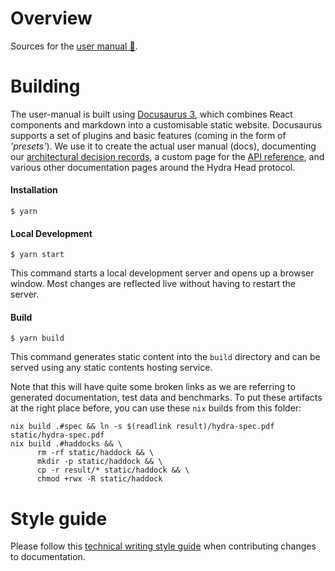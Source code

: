 # Overview

Sources for the [user manual 📖](https://input-output-hk.github.io/hydra).

# Building

The user-manual is built using [Docusaurus 3](https://docusaurus.io/), which combines React components and markdown into a customisable static website. Docusaurus supports a set of plugins and basic features (coming in the form of _'presets'_). We use it to create the actual user manual (docs), documenting our [architectural decision records](https://input-output-hk.github.io/hydra/head-protocol/adr), a custom page for the [API reference](https://input-output-hk.github.io/hydra/head-protocol/api-reference), and various other documentation pages around the Hydra Head protocol.

#### Installation

```console
$ yarn
```

#### Local Development

```console
$ yarn start
```

This command starts a local development server and opens up a browser window. Most changes are reflected live without having to restart the server.

#### Build

```console
$ yarn build
```

This command generates static content into the `build` directory and can be served using any static contents hosting service.

Note that this will have quite some broken links as we are referring to
generated documentation, test data and benchmarks. To put these artifacts at the
right place before, you can use these `nix` builds from this folder:

```console
nix build .#spec && ln -s $(readlink result)/hydra-spec.pdf static/hydra-spec.pdf
nix build .#haddocks && \
      rm -rf static/haddock && \
      mkdir -p static/haddock && \
      cp -r result/* static/haddock && \
      chmod +rwx -R static/haddock
```

# Style guide

Please follow this [technical writing style guide](./standalone/writing-style-guide.md) when contributing changes to documentation.
